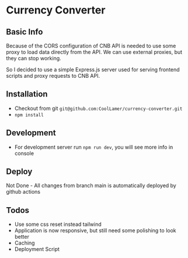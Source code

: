 Currency Converter
====

Basic Info
----
Because of the CORS configuration of CNB API is needed to use some proxy to load data directly from the API.
We can use external proxies, but they can stop working.

So I decided to use a simple Express.js server used for serving frontend scripts and proxy requests to CNB API.

Installation
---
- Checkout from git `git@github.com:CoolLamer/currency-converter.git`
- `npm install`

Development
---
- For development server run `npm run dev`, you will see more info in console

Deploy
---
Not Done - All changes from branch main is automatically deployed by github actions


Todos
----
- Use some css reset instead tailwind
- Application is now responsive, but still need some polishing to look better
- Caching
- Deployment Script